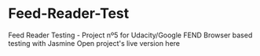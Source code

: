 # Feed-Reader-Test
Feed Reader Testing - Project nº5 for Udacity/Google FEND
Browser based testing with Jasmine 
Open project's live version here
